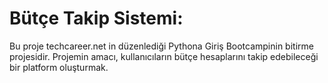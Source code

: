 # Bütçe Takip Sistemi:

Bu proje techcareer.net in düzenlediği Pythona Giriş Bootcampinin bitirme projesidir.
Projemin amacı, kullanıcıların bütçe hesaplarını takip edebileceği bir platform oluşturmak.
